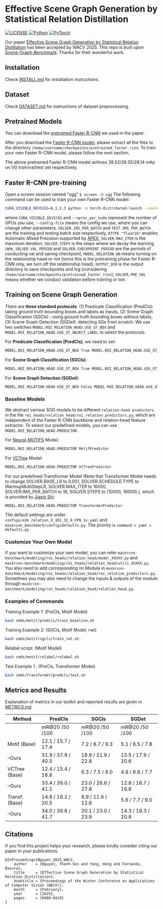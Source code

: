 # Effective Scene Graph Generation by Statistical Relation Distillation

[![LICENSE](https://img.shields.io/badge/license-MIT-green)](https://github.com/LUNAProject22/SRD/blob/master/LICENSE)
[![Python](https://img.shields.io/badge/python-3.8-blue.svg)](https://www.python.org/)
[![PyTorch](https://img.shields.io/badge/pytorch-1.8.x-%237732a8)](https://pytorch.org/get-started/previous-versions/)

Our paper [Effective Scene Graph Generation by Statistical Relation Distillation](https://openaccess.thecvf.com/content/WACV2025/html/Nguyen_Effective_Scene_Graph_Generation_by_Statistical_Relation_Distillation_WACV_2025_paper.html) has been accepted by WACV 2025. This repo is built upon [Scene-Graph-Benchmark](https://github.com/KaihuaTang/Scene-Graph-Benchmark.pytorch). Thanks for their wonderful work.

## Installation

Check [INSTALL.md](INSTALL.md) for installation instructions.

## Dataset

Check [DATASET.md](DATASET.md) for instructions of dataset preprocessing.


## Pretrained Models
You can download the [pretrained Faster R-CNN](https://onedrive.live.com/embed?cid=22376FFAD72C4B64&resid=22376FFAD72C4B64%21779870&authkey=AH5CPVb9g5E67iQ) we used in the paper.

After you download the [Faster R-CNN model](https://onedrive.live.com/embed?cid=22376FFAD72C4B64&resid=22376FFAD72C4B64%21779870&authkey=AH5CPVb9g5E67iQ), please extract all the files to the directory `/home/username/checkpoints/pretrained_faster_rcnn`. To train your own Faster R-CNN model, please follow the next section.

The above pretrained Faster R-CNN model achives 38.52/26.35/28.14 mAp on VG train/val/test set respectively.

## Faster R-CNN pre-training
Open a screen session named "sgg" ```$ screen -S sgg```
The following command can be used to train your own Faster R-CNN model:
```bash
CUDA_VISIBLE_DEVICES=0,1,2,3 python -m torch.distributed.launch --master_port 10001 --nproc_per_node=4 tools/detector_pretrain_net.py --config-file "configs/e2e_relation_detector_X_101_32_8_FPN_1x.yaml" SOLVER.IMS_PER_BATCH 8 TEST.IMS_PER_BATCH 4 DTYPE "float16" SOLVER.MAX_ITER 50000 SOLVER.STEPS "(30000, 45000)" SOLVER.VAL_PERIOD 2000 SOLVER.CHECKPOINT_PERIOD 2000 MODEL.RELATION_ON False OUTPUT_DIR /home/username/checkpoints/pretrained_faster_rcnn SOLVER.PRE_VAL False
```
where ```CUDA_VISIBLE_DEVICES``` and ```--nproc_per_node``` represent the number of GPUs you use, ```--config-file``` means the config we use, where you can change other parameters. ```SOLVER.IMS_PER_BATCH``` and ```TEST.IMS_PER_BATCH``` are the training and testing batch size respectively, ```DTYPE "float16"``` enables Automatic Mixed Precision supported by [APEX](https://github.com/NVIDIA/apex), ```SOLVER.MAX_ITER``` is the maximum iteration, ```SOLVER.STEPS``` is the steps where we decay the learning rate, ```SOLVER.VAL_PERIOD``` and ```SOLVER.CHECKPOINT_PERIOD``` are the periods of conducting val and saving checkpoint, ```MODEL.RELATION_ON``` means turning on the relationship head or not (since this is the pretraining phase for Faster R-CNN only, we turn off the relationship head),  ```OUTPUT_DIR``` is the output directory to save checkpoints and log (considering `/home/username/checkpoints/pretrained_faster_rcnn`), ```SOLVER.PRE_VAL``` means whether we conduct validation before training or not.


## Training on Scene Graph Generation

There are **three standard protocols**: (1) Predicate Classification (PredCls): taking ground truth bounding boxes and labels as inputs, (2) Scene Graph Classification (SGCls) : using ground truth bounding boxes without labels, (3) Scene Graph Detection (SGDet): detecting SGs from scratch. We use two switches ```MODEL.ROI_RELATION_HEAD.USE_GT_BOX``` and ```MODEL.ROI_RELATION_HEAD.USE_GT_OBJECT_LABEL``` to select the protocols.

For **Predicate Classification (PredCls)**, we need to set:
``` bash
MODEL.ROI_RELATION_HEAD.USE_GT_BOX True MODEL.ROI_RELATION_HEAD.USE_GT_OBJECT_LABEL True
```
For **Scene Graph Classification (SGCls)**:
``` bash
MODEL.ROI_RELATION_HEAD.USE_GT_BOX True MODEL.ROI_RELATION_HEAD.USE_GT_OBJECT_LABEL False
```
For **Scene Graph Detection (SGDet)**:
``` bash
MODEL.ROI_RELATION_HEAD.USE_GT_BOX False MODEL.ROI_RELATION_HEAD.USE_GT_OBJECT_LABEL False
```

### Baseline Models
We abstract various SGG models to be different ```relation-head predictors``` in the file ```roi_heads/relation_head/roi_relation_predictors.py```, which are independent of the Faster R-CNN backbone and relation-head feature extractor. To select our predefined models, you can use ```MODEL.ROI_RELATION_HEAD.PREDICTOR```.

For [Neural-MOTIFS](https://arxiv.org/abs/1711.06640) Model:
```bash
MODEL.ROI_RELATION_HEAD.PREDICTOR MotifPredictor
```
For [VCTree](https://arxiv.org/abs/1812.01880) Model:
```bash
MODEL.ROI_RELATION_HEAD.PREDICTOR VCTreePredictor
```
For our predefined Transformer Model (Note that Transformer Model needs to change SOLVER.BASE_LR to 0.001, SOLVER.SCHEDULE.TYPE to WarmupMultiStepLR, SOLVER.MAX_ITER to 16000, SOLVER.IMS_PER_BATCH to 16, SOLVER.STEPS to (10000, 16000).), which is provided by [Jiaxin Shi](https://github.com/shijx12):
```bash
MODEL.ROI_RELATION_HEAD.PREDICTOR TransformerPredictor
```

The default settings are under ```configs/e2e_relation_X_101_32_8_FPN_1x.yaml``` and ```maskrcnn_benchmark/config/defaults.py```. The priority is ```command > yaml > defaults.py```

### Customize Your Own Model
If you want to customize your own model, you can refer ```maskrcnn-benchmark/modeling/roi_heads/relation_head/model_XXXXX.py``` and ```maskrcnn-benchmark/modeling/roi_heads/relation_head/utils_XXXXX.py```. You also need to add corresponding nn.Module in ```maskrcnn-benchmark/modeling/roi_heads/relation_head/roi_relation_predictors.py```. Sometimes you may also need to change the inputs & outputs of the module through ```maskrcnn-benchmark/modeling/roi_heads/relation_head/relation_head.py```.

### Examples of Commands
Training Example 1: (PreCls, Motif Model)
```bash
bash cmds/motif/predcls/train_baseline.sh
```
Training Example 2: (SGCls, Motif Model, rwt)
```bash
bash cmds/motif/sgcls/train_rwt.sh
```
Relabel script: (Motif Model)
```bash
bash cmds/motif/relabel/relabel.sh
```
Test Example 1 : (PreCls, Transformer Model)
```bash
bash cmds/transformer/predcls/test.sh
```

## Metrics and Results
Explanation of metrics in our toolkit and reported results are given in [METRICS.md](METRICS.md)

| Method         | PredCls                 | SGCls                   | SGDet                    |
|----------------|-------------------------|-------------------------|--------------------------|
|                | mR@20 /50 /100          | mR@20 /50 /100          | mR@20 /50 /100           |
| Motif (Base)   | 12.1 / 15.7 / 17.4      | 7.2 / 8.7 / 9.3         | 5.1 / 6.5 / 7.8          |
|  –Ours         | 31.9 / 37.9 / 40.5      | 18.9 / 21.9 / 22.8      | 13.5 / 17.9 / 20.6       |
| VCTree (Base)  | 12.4 / 15.4 / 16.6      | 6.3 / 7.5 / 8.0         | 4.9 / 6.6 / 7.7          |
|  –Ours         | 33.4 / 39.0 / 41.1      | 23.0 / 26.6 / 27.6      | 12.8 / 16.7 / 19.6       |
| Transf. (Base) | 14.8 / 19.2 / 20.5      | 8.9 / 11.6 / 12.6       | 5.6 / 7.7 / 9.0          |
|  –Ours         | 34.0 / 39.6 / 41.7      | 20.1 / 23.0 / 23.9      | 14.3 / 18.3 / 20.8       |


## Citations

If you find this project helps your research, please kindly consider citing our paper in your publications.

```
@InProceedings{Nguyen_2025_WACV,
    author    = {Nguyen, Thanh-Son and Yang, Hong and Fernando, Basura},
    title     = {Effective Scene Graph Generation by Statistical Relation Distillation},
    booktitle = {Proceedings of the Winter Conference on Applications of Computer Vision (WACV)},
    month     = {February},
    year      = {2025},
    pages     = {8409-8419}
}
```
